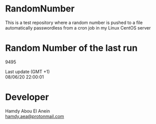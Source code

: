 # RandomNumber    
This is a test repository where a random number is pushed to a file automatically passwordless from a cron job in my Linux CentOS server    
# Random Number of the last run   
9495
      
Last update (GMT +1)    
08/06/20 22:00:01
# Developer    
Hamdy Abou El Anein   
hamdy.aea@protonmail.com
